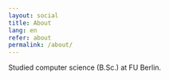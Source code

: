 ```yaml
---
layout: social
title: About
lang: en
refer: about
permalink: /about/
---
```


Studied computer science (B.Sc.) at FU Berlin.